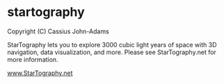 # startography
Copyright (C) Cassius John-Adams

StarTography lets you to explore 3000 cubic light years of space with 3D navigation, data visualization, and more. Please see StarTography.net for more information.

www.StarTography.net

